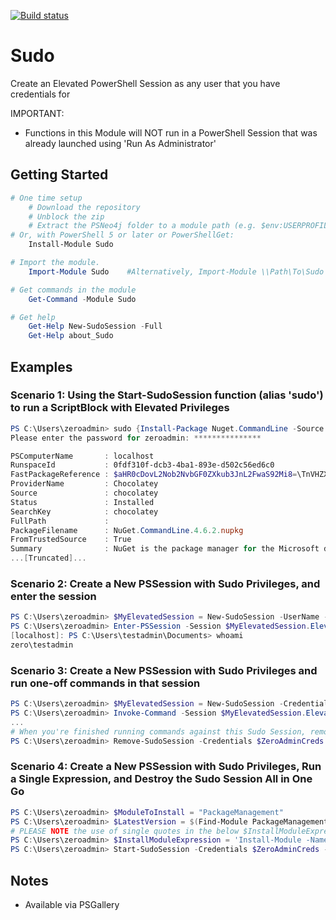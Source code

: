 [![Build status](https://ci.appveyor.com/api/projects/status/0w4exgcant21qx6h/branch/master?svg=true)](https://ci.appveyor.com/project/pldmgg/sudo/branch/master)

# Sudo
Create an Elevated PowerShell Session as any user that you have credentials for

IMPORTANT:

* Functions in this Module will NOT run in a PowerShell Session that was already launched using 'Run As Administrator'

## Getting Started

```powershell
# One time setup
    # Download the repository
    # Unblock the zip
    # Extract the PSNeo4j folder to a module path (e.g. $env:USERPROFILE\Documents\WindowsPowerShell\Modules\)
# Or, with PowerShell 5 or later or PowerShellGet:
    Install-Module Sudo

# Import the module.
    Import-Module Sudo    #Alternatively, Import-Module \\Path\To\Sudo

# Get commands in the module
    Get-Command -Module Sudo

# Get help
    Get-Help New-SudoSession -Full
    Get-Help about_Sudo
```

## Examples

### Scenario 1: Using the Start-SudoSession function (alias 'sudo') to run a ScriptBlock with Elevated Privileges

```powershell
PS C:\Users\zeroadmin> sudo {Install-Package Nuget.CommandLine -Source chocolatey}
Please enter the password for zeroadmin: ***************

PSComputerName       : localhost
RunspaceId           : 0fdf310f-dcb3-4ba1-893e-d502c56ed6c0
FastPackageReference : $aHR0cDovL2Nob2NvbGF0ZXkub3JnL2FwaS92Mi8=\TnVHZXQuQ29tbWFuZExpbmU=\NC42LjI=\Y2hvY29sYXRleQ==
ProviderName         : Chocolatey
Source               : chocolatey
Status               : Installed
SearchKey            : chocolatey
FullPath             :
PackageFilename      : NuGet.CommandLine.4.6.2.nupkg
FromTrustedSource    : True
Summary              : NuGet is the package manager for the Microsoft development platforms
...[Truncated]...
```

### Scenario 2: Create a New PSSession with Sudo Privileges, and enter the session

```powershell
PS C:\Users\zeroadmin> $MyElevatedSession = New-SudoSession -UserName -Credentials $TestAdminCreds
PS C:\Users\zeroadmin> Enter-PSSession -Session $MyElevatedSession.ElevatedPSSession
[localhost]: PS C:\Users\testadmin\Documents> whoami
zero\testadmin
```

### Scenario 3: Create a New PSSession with Sudo Privileges and run one-off commands in that session

```powershell
PS C:\Users\zeroadmin> $MyElevatedSession = New-SudoSession -Credentials $ZeroAdminCreds
PS C:\Users\zeroadmin> Invoke-Command -Session $MyElevatedSession.ElevatedPSSession -Scriptblock {Install-Package Nuget.CommandLine -Source chocolatey}
...
# When you're finished running commands against this Sudo Session, remove it via:
PS C:\Users\zeroadmin> Remove-SudoSession -Credentials $ZeroAdminCreds -OriginalConfigInfo $MyElevatedSesion.OriginalWSManAndRegistryStatus -SessionToRemove $MyElevatedSession.ElevatedPSSession

```

### Scenario 4: Create a New PSSession with Sudo Privileges, Run a Single Expression, and Destroy the Sudo Session All in One Go

```powershell
PS C:\Users\zeroadmin> $ModuleToInstall = "PackageManagement"
PS C:\Users\zeroadmin> $LatestVersion = $(Find-Module PackageManagement).Version
# PLEASE NOTE the use of single quotes in the below $InstallModuleExpression string
PS C:\Users\zeroadmin> $InstallModuleExpression = 'Install-Module -Name $ModuleToInstall -RequiredVersion $LatestVersion'
PS C:\Users\zeroadmin> Start-SudoSession -Credentials $ZeroAdminCreds -Expression $InstallModuleExpression
```

## Notes

* Available via PSGallery